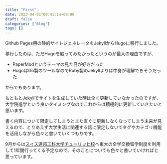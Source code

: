 ```yaml
---
title: "First"
date: 2023-04-01T00:41:14+09:00
draft: false
categories: ["Blog"]
tags: []
---
```


Github Pages用の静的サイトジェネレータをJekyllからHugoに移行しました。

移行したのは、ただHugoを触ってみたかったというのが最大の理由ですが、

- PaperModというテーマの見た目が好きだった
- HugoはGo製のツールなのでRuby製のJekyllよりは中身が理解できそうだった

からでもあります。

もともとJekyllでサイトを生成していた時は全く更新していなかったのですが、大学院進学という良いタイミングなのでこれからは積極的に更新していきたいと思います。

書く内容について限定してしまうとまた直ぐに更新しなくなってしまう未来が見えるので、とりあえず大学生活に関連する話に限定しないでタグやカテゴリ機能を活用しながら色々と書いていくつもりです。

9月からは[スイス連邦工科大学チューリッヒ校](https://ethz.ch/en.html)へ東大の全学交換留学制度を利用して1年間行ってくる予定なので、そのことについても色々と書いていければと思っています。
